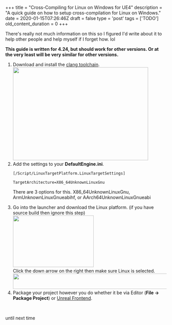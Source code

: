 
+++
title = "Cross-Compiling for Linux on Windows for UE4"
description = "A quick guide on how to setup cross-compilation for Linux on Windows."
date = 2020-01-15T07:26:46Z
draft = false
type = 'post'
tags = ['TODO']
old_content_duration = 0
+++

<p>There's really not much information on this so I figured I'd write about it to help other people and help myself if I forget how. lol</p>
<p><strong>This guide is written for 4.24, but should work for other versions. Or at the very least will be very similar for other versions.</strong></p>
<ol>
<li>Download and install the <a href="https://docs.unrealengine.com/en-US/Platforms/Linux/GettingStarted/index.html">clang toolchain</a>.<br /><img style="height: 290px; width: 422px;" src="https://files.trdwll.net/2020/01/20/yf4mvb.png" alt="" /></li>
<li>Add the settings to your <strong>DefaultEngine.ini</strong>.
<pre><code>[/Script/LinuxTargetPlatform.LinuxTargetSettings]
TargetArchitecture=X86_64UnknownLinuxGnu</code></pre>
There are 3 options for this. X86_64UnknownLinuxGnu, ArmUnknownLinuxGnueabihf, or AArch64UnknownLinuxGnueabi</li>
<li>Go into the launcher and download the Linux platform. (if you have source build then ignore this step)<br /><img style="height: 161px; width: 252px;" src="https://files.trdwll.net/2020/01/20/oii7jo.png" alt="" /><br />Click the down arrow on the right then make sure Linux is selected.<br /><img style="height: 48px; width: 599px;" src="https://files.trdwll.net/2020/01/20/5rabcv.png" alt="" /></li>
<li>Package your project however you do whether it be via Editor (<strong>File -&gt; Package Project</strong>) or <a href="https://trdwll.com/blog/using-unreal-frontend-package-your-project/">Unreal Frontend</a>.</li>
</ol>
<p>&nbsp;</p>
<p>until next time</p>
    